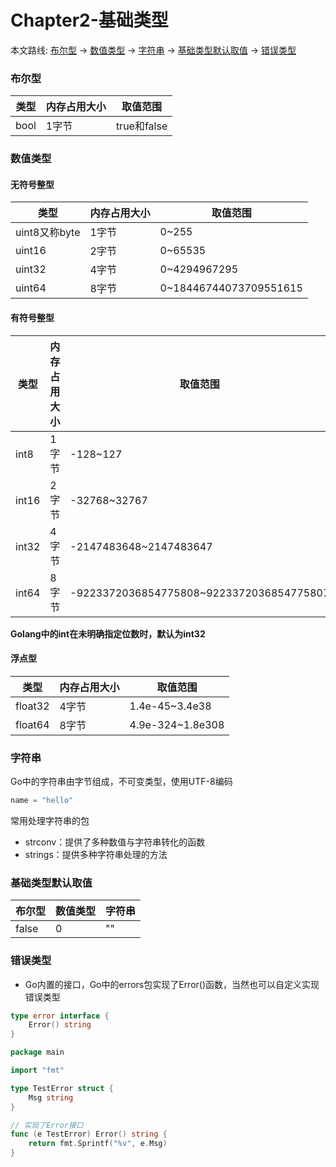 # Chapter2-基础类型
本文路线: [布尔型](#布尔型) -> [数值类型](#数值类型) -> [字符串](#字符串) -> [基础类型默认取值](#基础类型默认取值) -> [错误类型](#错误类型) 

### 布尔型
|类型|内存占用大小|取值范围|
|-|-|-|
|bool|1字节|true和false|

### 数值类型
#### 无符号整型
|类型|内存占用大小|取值范围|
|-|-|-|
|uint8又称byte|1字节|0~255|
|uint16|2字节|0~65535|
|uint32|4字节|0~4294967295|
|uint64|8字节|0~18446744073709551615|

#### 有符号整型
|类型|内存占用大小|取值范围|
|-|-|-|
|int8|1字节|-128~127|
|int16|2字节|-32768~32767|
|int32|4字节|-2147483648~2147483647|
|int64|8字节|-9223372036854775808~9223372036854775807|

**Golang中的int在未明确指定位数时，默认为int32**

#### 浮点型
|类型|内存占用大小|取值范围|
|-|-|-|
|float32|4字节|1.4e-45~3.4e38|
|float64|8字节|4.9e-324~1.8e308|



### 字符串
Go中的字符串由字节组成，不可变类型，使用UTF-8编码
```Go
name = "hello"
```
常用处理字符串的包
- strconv：提供了多种数值与字符串转化的函数
- strings：提供多种字符串处理的方法

### 基础类型默认取值
|布尔型|数值类型|字符串|
|-|-|-|
|false|0|""|

### 错误类型
- Go内置的接口，Go中的errors包实现了Error()函数，当然也可以自定义实现错误类型
```Go
type error interface {
    Error() string
}
```

```Go
package main

import "fmt"

type TestError struct {
	Msg string
}

// 实现了Error接口
func (e TestError) Error() string {
	return fmt.Sprintf("%v", e.Msg)
}

```

